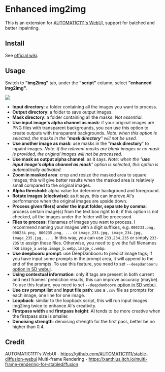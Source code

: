 # Enhanced img2img

This is an extension for [AUTOMATIC111's WebUI](https://github.com/AUTOMATIC1111/stable-diffusion-webui), support for batched and better inpainting.

## Install

See [official wiki](https://github.com/AUTOMATIC1111/stable-diffusion-webui/wiki/Extensions).

## Usage

Switch to **"img2img"** tab, under the **"script"** column, select **"enhanced img2img"**.

![](screenshot.png)

  - **Input directory**: a folder containing all the images you want to process.
  - **Output directory**: a folder to save output images.
  - **Mask directory**: a folder containing all the masks. *Not essential*.
  - **Use input image's alpha channel as mask**: if your original images are PNG files with transparent backgrounds, you can use this option to create outputs with transparent backgrounds. *Note: when this option is selected, the masks in the "**mask directory**" will not be used.*
  - **Use another image as mask**: use masks in the "**mask directory**" to inpaint images. *Note: if the relevant masks are blank images or no mask is provided, the original images will not be processed.*
  - **Use mask as output alpha channel**: as it says. *Note: when the "**use input image's alpha channel as mask**" option is selected, this option is automatically activated.*
  - **Zoom in masked area**: crop and resize the masked area to square images; this will give better results when the masked area is relatively small compared to the original images.
  - **Alpha threshold**: alpha value for determine background and foreground.
  - **Rotate images (clockwise)**: as it says, this can improve AI's performance when the original images are upside down.
  - **Process given file(s) under the input folder, separate by comma**: process certain image(s) from the text box right to it; if this option is not checked, all the images under the folder will be processed.
  - **Files to process**: filenames of images you want to process. I recommend naming your images with a digit suffixes, e.g. `000233.png, 000234.png, 000235.png, ...` or `image_233.jpg, image_234.jpg, image_235.jpg, ...`. In this way, you can use `233,234,235` or simply `233-235` to assign these files. Otherwise, you need to give the full filenames like `image_a.webp,image_b.webp,image_c.webp`.
  - **Use deepbooru prompt**: use DeepDanbooru to predict image tags; if you have input some prompts in the prompt area, it will append to the end of the prompts. To use this feature, you need to set `--deepdanbooru` [option in SD webui](https://github.com/AUTOMATIC1111/stable-diffusion-webui/wiki/Command-Line-Arguments-and-Settings).
  - **Using contextual information**: only if tags are present in both current and next frames' prediction results, this can improve accuracy (maybe). To use this feature, you need to set `--deepdanbooru` [option in SD webui](https://github.com/AUTOMATIC1111/stable-diffusion-webui/wiki/Command-Line-Arguments-and-Settings).
  - **Use csv prompt list** and **input file path**: use a `.csv` file as prompts for each image, one line for one image.
  - **Loopback**: similar to the loopback script, this will run input images img2img twice to enhance AI's creativity. 
  - **Firstpass width** and **firstpass height**: AI tends to be more creative when the firstpass size is smaller.
  - **Denoising strength**: denoising strength for the first pass, better be no higher than 0.4.

## Credit

AUTOMATIC1111's WebUI - https://github.com/AUTOMATIC1111/stable-diffusion-webui
Multi-frame Rendering - https://xanthius.itch.io/multi-frame-rendering-for-stablediffusion
